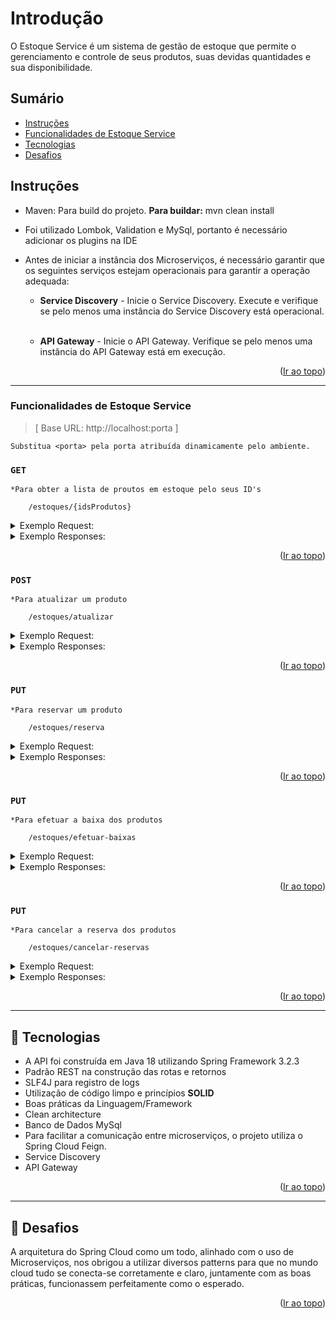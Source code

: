 <a name="readme-top"></a>

# Introdução

O Estoque Service é um sistema de gestão de estoque que permite o gerenciamento e controle de seus produtos, suas devidas quantidades e sua disponibilidade.


## Sumário
* [Instruções](#instruções)
* [Funcionalidades de Estoque Service](#funcionalidades-de-estoque-service)
* [Tecnologias](#-tecnologias)
* [Desafios](#-desafios)


## Instruções

- Maven: Para build do projeto. **Para buildar:** mvn clean install
- Foi utilizado Lombok, Validation e MySql, portanto é necessário adicionar os plugins na IDE
- Antes de iniciar a instância dos Microserviços, é necessário garantir que os seguintes serviços estejam operacionais para garantir a operação adequada:</br>

	* **Service Discovery** - Inicie o Service Discovery. Execute e verifique se pelo menos uma instância do Service Discovery está operacional.</br></br>
	
	* **API Gateway** - Inicie o API Gateway. Verifique se pelo menos uma instância do API Gateway está em execução.

<p align="right">(<a href="#readme-top">Ir ao topo</a>)</p>

---------

### Funcionalidades de Estoque Service

>[ Base URL: http://localhost:porta ] 

`Substitua <porta> pela porta atribuída dinamicamente pelo ambiente.`

### ``GET``
`*Para obter a lista de proutos em estoque pelo seus ID's`

```
	/estoques/{idsProdutos}
```

<details>
  <summary>Exemplo Request:</summary>

```
curl --location 'http://localhost:36339/estoques?idsProdutos=1%2C2'
```
</details>

<details>
  <summary>Exemplo Responses:</summary>

200 - _OK_
`- Será retornada a lista de proutos em estoque de acordo com os ID's passados`

```
[
    {
        "id": 1,
        "idProduto": 1,
        "quantidade": 10
    },
    {
        "id": 2,
        "idProduto": 2,
        "quantidade": 5
    }
]
```

</details>

<p align="right">(<a href="#readme-top">Ir ao topo</a>)</p>

### ``POST``
`*Para atualizar um produto`

```
	/estoques/atualizar
```

<details>
  <summary>Exemplo Request:</summary>

```
curl --location 'http://localhost:36339/estoques/atualizar' \
--header 'Content-Type: application/json' \
--data '{
    "idProduto": 1,
    "quantidade": 20
}'
```
</details>

<details>
  <summary>Exemplo Responses:</summary>

200 - _OK_
`- Será retornado o ID do produto alterado ou criado (caso ele não exista)`

```
1
```
</details>

<p align="right">(<a href="#readme-top">Ir ao topo</a>)</p>

### ``PUT``
`*Para reservar um produto`

```
	/estoques/reserva
```

<details>
  <summary>Exemplo Request:</summary>

```
curl --location --request PUT 'http://localhost:46693/estoques/reserva' \
--header 'Content-Type: application/json' \
--data '[
    {
        "idProduto": 1,
        "quantidade": 10
    },
    {
        "idProduto": 3,
        "quantidade": 1
    }
]'
```
</details>

<details>
  <summary>Exemplo Responses:</summary>

200 - _OK_
`- Os produtos foram reservados com sucesso`

```
[
    {
        "id": 1,
        "idProduto": 1,
        "quantidade": 9
    },
    {
        "id": 3,
        "idProduto": 3,
        "quantidade": 19
    }
]
```

422 - _Unprocessable Entity_

```
{
    "code": "estoque.reservaInsuficiente",
    "message": "Reserva insuficiente."
}
```
</details>

<p align="right">(<a href="#readme-top">Ir ao topo</a>)</p>

### ``PUT``
`*Para efetuar a baixa dos produtos`

```
	/estoques/efetuar-baixas
```

<details>
  <summary>Exemplo Request:</summary>

```
curl --location --request PUT 'http://localhost:42189/estoques/efetuar-baixas' \
--header 'Content-Type: application/json' \
--data '[
    {
        "idProduto": 1,
        "quantidade": 1
    },
    {
        "idProduto": 2,
        "quantidade": 2
    }
]'
```
</details>

<details>
  <summary>Exemplo Responses:</summary>

200 - _OK_
`- Baixa do produto relizada com sucesso`

422 - _Unprocessable Entity_

```
{
    "code": "estoque.reservaInsuficiente",
    "message": "Reserva insuficiente."
}
```
</details>

<p align="right">(<a href="#readme-top">Ir ao topo</a>)</p>

### ``PUT``
`*Para cancelar a reserva dos produtos`

```
	/estoques/cancelar-reservas
```

<details>
  <summary>Exemplo Request:</summary>

```
curl --location --request PUT 'http://localhost:42189/estoques/cancelar-reservas' \
--header 'Content-Type: application/json' \
--data '[
    {
        "idProduto": 1,
        "quantidade": 1
    },
    {
        "idProduto": 2,
        "quantidade": 1
    }
]'
```
</details>

<details>
  <summary>Exemplo Responses:</summary>

200 - _OK_
`- Reserva do produto cancelada com sucesso`

</details>

<p align="right">(<a href="#readme-top">Ir ao topo</a>)</p>

---------

<a name="tecnologias"></a>
## 📍️ Tecnologias

- A API foi construída em Java 18 utilizando Spring Framework 3.2.3
- Padrão REST na construção das rotas e retornos
- SLF4J para registro de logs
- Utilização de código limpo e princípios **SOLID**
- Boas práticas da Linguagem/Framework
- Clean architecture
- Banco de Dados MySql
- Para facilitar a comunicação entre microserviços, o projeto utiliza o Spring Cloud Feign. 
- Service Discovery
- API Gateway

<p align="right">(<a href="#readme-top">Ir ao topo</a>)</p>

---------

<a name="desafios"></a>
## 📍️ Desafios

A arquitetura do Spring Cloud como um todo, alinhado com o uso de Microserviços, nos obrigou a utilizar diversos patterns para que no mundo cloud tudo se conecta-se corretamente e claro, juntamente com as boas práticas, funcionassem perfeitamente como o esperado.

<p align="right">(<a href="#readme-top">Ir ao topo</a>)</p>